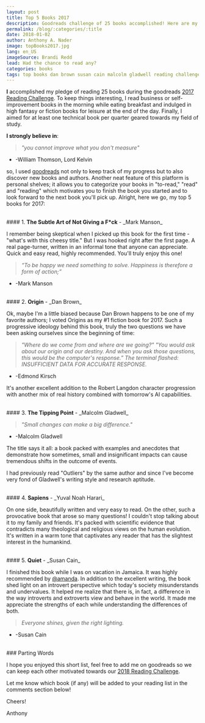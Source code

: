 ```yaml
---
layout: post
title: Top 5 Books 2017
description: Goodreads challenge of 25 books accomplished! Here are my top 5 books for 2017.
permalink: /blog/:categories/:title
date: 2018-01-02
author: Anthony A. Nader
image: topBooks2017.jpg
lang: en_US
imageSource: Brandi Redd
lead: Had the chance to read any?
categories: books
tags: top books dan brown susan cain malcolm gladwell reading challenge 2017
---
```


<b>I</b> accomplished my pledge of reading 25 books during the goodreads <a class="pink-hover" href="https://www.goodreads.com/challenges/show/5493-2017-reading-challenge" target="_blank">2017 Reading Challenge</a>. To keep things interesting, I read business or self-improvement books in the morning while eating breakfast and indulged in high fantasy or fiction books for leisure at the end of the day. Finally, I aimed for at least one technical book per quarter geared towards my field of study.

<b>I strongly believe in</b>:

> _"you cannot improve what you don't measure"_
- -William Thomson, Lord Kelvin

so, I used <a class="pink-hover" href="{{ site.goodreads }}" target="_blank">goodreads</a> not only to keep track of my progress but to also discover new books and authors. Another neat feature of this platform is personal shelves; it allows you to categorize your books in "to-read," "read" and "reading" which motivates you to finish the book you started and to look forward to the next book you'll pick up. Alright, here we go, my top 5 books for 2017:

<br>
#### 1. <b>The Subtle Art of Not Giving a F*ck</b> - _Mark Manson_

I remember being skeptical when I picked up this book for the first time - "what's with this cheesy title." But I was hooked right after the first page. A real page-turner, written in an informal tone that anyone can appreciate. Quick and easy read, highly recommended. You'll truly enjoy this one!

> _“To be happy we need something to solve. Happiness is therefore a form of action;”_
- -Mark Manson

<br>
#### 2. <b>Origin</b> - _Dan Brown_

Ok, maybe I'm a little biased because Dan Brown happens to be one of my favorite authors; I voted Origins as my #1 fiction book for 2017. Such a progressive ideology behind this book, truly the two questions we have been asking ourselves since the beginning of time:

> _"Where do we come from and where are we going?" "You would ask about our origin and our destiny. And when you ask those questions, this would be the computer's response.” The terminal flashed: INSUFFICIENT DATA FOR ACCURATE RESPONSE._
- -Edmond Kirsch

It's another excellent addition to the Robert Langdon character progression with another mix of real history combined with tomorrow's AI capabilities.

<br>
#### 3. <b>The Tipping Point</b> - _Malcolm Gladwell_

> _"Small changes can make a big difference."_
- -Malcolm Gladwell

The title says it all: a book packed with examples and anecdotes that demonstrate how sometimes,  small and insignificant impacts can cause tremendous shifts in the outcome of events.

I had previously read "Outliers" by the same author and since I've become very fond of Gladwell's writing style and research aptitude.

<br>
#### 4. <b>Sapiens</b> - _Yuval Noah Harari_

On one side, beautifully written and very easy to read. On the other, such a provocative book that arose so many questions! I couldn't stop talking about it to my family and friends. It's packed with scientific evidence that contradicts many theological and religious views on the human evolution. It's written in a warm tone that captivates any reader that has the slightest interest in the humankind.

<br>
#### 5. <b>Quiet</b> - _Susan Cain_

I finished this book while I was on vacation in Jamaica. It was highly recommended by <a class="pink-hover" href="https://www.goodreads.com/user/show/10949077-amanda" target="_blank">@amanda</a>. In addition to the excellent writing, the book shed light on an introvert perspective which today's society misunderstands and undervalues. It helped me realize that there is, in fact, a difference in the way introverts and extroverts view and behave in the world. It made me appreciate the strengths of each while understanding the differences of both.

>_Everyone shines, given the right lighting._
- -Susan Cain

<br>
### Parting Words

I hope you enjoyed this short list, feel free to add me on goodreads so we can keep each other motivated towards our <a class="pink-hover" href="https://www.goodreads.com/challenges/7501-2018-reading-challenge" target="_blank">2018 Reading Challenge</a>.

Let me know which book (if any) will be added to your reading list in the comments section below!

Cheers!

Anthony
